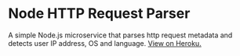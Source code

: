 # Node HTTP Request Parser
A simple Node.js microservice that parses http request metadata and detects user IP address, OS and language. [View on Heroku.](http://neeilparse.herokuapp.com/)
